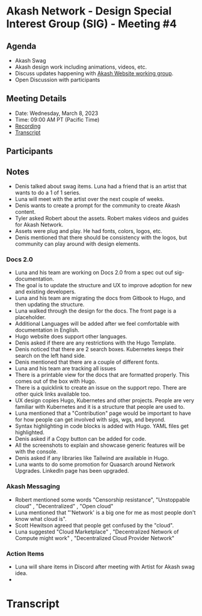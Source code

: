 
# Akash Network - Design Special Interest Group (SIG) - Meeting #4

## Agenda

- Akash Swag
- Akash design work including animations, videos, etc. 
- Discuss updates happening with [Akash Website working group](https://github.com/akash-network/community/tree/main/wg-akash-website).
- Open Discussion with participants


## Meeting Details

- Date: Wednesday, March 8, 2023
- Time: 09:00 AM PT (Pacific Time)
- [Recording](https://apru4o53g355qdxpxifh2ejjvopsqlmf5c7zlmnygpqq33vekvya.arweave.net/A-NOO7s2-9gO77oKfREpq58oLYXov5WxuDPhDe6kVXA)
- [Transcript](#transcript)

## Participants



## Notes

- Denis talked about swag items. Luna had a friend that is an artist that wants to do a 1 of 1 series. 
- Luna will meet with the artist over the next couple of weeks. 
- Denis wants to create a prompt for the community to create Akash content. 
- Tyler asked Robert about the assets. Robert makes videos and guides for Akash Network. 
- Assets were plug and play. He had fonts, colors, logos, etc. 
- Denis mentioned that there should be consistency with the logos, but community can play around with design elements.


### Docs 2.0

- Luna and his team are working on Docs 2.0 from a spec out ouf sig-documentation. 
- The goal is to update the structure and UX to improve adoption for new and existing developers. 
- Luna and his team are migrating the docs from Gitbook to Hugo, and then updating the structure. 
- Luna walked through the design for the docs. The front page is a placeholder.
- Additional Languages will be added after we feel comfortable with documentation in English.
- Hugo website does support other languages. 
- Denis asked if there are any restrictions with the Hugo Template. 
- Denis noticed that there are 2 search boxes. Kubernetes keeps their search on the left hand side.
- Denis mentioned that there are a couple of different fonts. 
- Luna and his team are tracking all issues 
- There is a printable view for the docs that are formatted properly. This comes out of the box with Hugo. 
- There is a quicklink to create an issue on the support repo. There are other quick links available too. 
- UX design copies Hugo, Kubernetes and other projects. People are very familiar with Kubernetes and it is a structure that people are used to.
- Luna mentioned that a "Contribution" page would be important to have for how people can get involved with sigs, wgs, and beyond.
- Syntax highlighting in code blocks is added with Hugo. YAML files get highlighted.
- Denis asked if a Copy button can be added for code. 
- All the screenshots to explain and showcase generic features will be with the console.
- Denis asked if any libraries like Tailwind are available in Hugo.
- Luna wants to do some promotion for Quasarch around Network Upgrades. LinkedIn page has been upgraded.
### Akash Messaging

- Robert mentioned some words "Censorship resistance", "Unstoppable cloud" , "Decentralized" , "Open cloud"
- Luna mentioned that "'Network' is a big one for me as most people don't know what cloud is".
- Scott Hewitson agreed that people get confused by the "cloud".
- Luna suggested "Cloud Marketplace" , "Decentralized Network of Compute might work" , "Decentralized Cloud Provider Network"

### Action Items

- Luna will share items in Discord after meeting with Artist for Akash swag idea. 
- 


# **Transcript**
